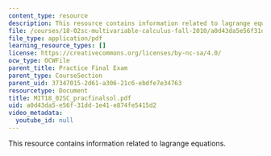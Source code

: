 ```yaml
---
content_type: resource
description: This resource contains information related to lagrange equations.
file: /courses/18-02sc-multivariable-calculus-fall-2010/a0d43da5e56f31dd1e41e874fe5415d2_MIT18_02SC_pracfinalsol.pdf
file_type: application/pdf
learning_resource_types: []
license: https://creativecommons.org/licenses/by-nc-sa/4.0/
ocw_type: OCWFile
parent_title: Practice Final Exam
parent_type: CourseSection
parent_uid: 37347015-2d61-a306-21c6-ebdfe7e34763
resourcetype: Document
title: MIT18_02SC_pracfinalsol.pdf
uid: a0d43da5-e56f-31dd-1e41-e874fe5415d2
video_metadata:
  youtube_id: null
---
```

This resource contains information related to lagrange equations.